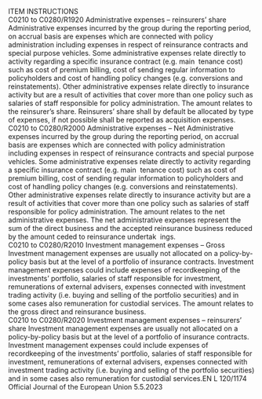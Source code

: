  
ITEM  INSTRUCTIONS  
C0210 to 
C0280/R1920  Administrative expenses – 
reinsurers’ share  Administrative expenses incurred by the group during the reporting period, on accrual 
basis are expenses which are connected with policy administration including expenses 
in respect of reinsurance contracts and special purpose vehicles. Some administrative 
expenses relate directly to activity regarding a specific insurance contract (e.g. main ­
tenance cost) such as cost of premium billing, cost of sending regular information to 
policyholders and cost of handling policy changes (e.g. conversions and reinstatements). 
Other administrative expenses relate directly to insurance activity but are a result of 
activities that cover more than one policy such as salaries of staff responsible for policy 
administration. 
The amount relates to the reinsurer’s share. 
Reinsurers’ share shall by default be allocated by type of expenses, if not possible shall 
be reported as acquisition expenses.  
C0210 to 
C0280/R2000  Administrative expenses – 
Net  Administrative expenses incurred by the group during the reporting period, on accrual 
basis are expenses which are connected with policy administration including expenses 
in respect of reinsurance contracts and special purpose vehicles. Some administrative 
expenses relate directly to activity regarding a specific insurance contract (e.g. main ­
tenance cost) such as cost of premium billing, cost of sending regular information to 
policyholders and cost of handling policy changes (e.g. conversions and reinstatements). 
Other administrative expenses relate directly to insurance activity but are a result of 
activities that cover more than one policy such as salaries of staff responsible for policy 
administration. 
The amount relates to the net administrative expenses. 
The net administrative expenses represent the sum of the direct business and the 
accepted reinsurance business reduced by the amount ceded to reinsurance undertak ­
ings.  
C0210 to 
C0280/R2010  Investment management 
expenses – Gross  Investment management expenses are usually not allocated on a policy-by-policy basis 
but at the level of a portfolio of insurance contracts. Investment management expenses 
could include expenses of recordkeeping of the investments’ portfolio, salaries of staff 
responsible for investment, remunerations of external advisers, expenses connected with 
investment trading activity (i.e. buying and selling of the portfolio securities) and in 
some cases also remuneration for custodial services. 
The amount relates to the gross direct and reinsurance business.  
C0210 to 
C0280/R2020  Investment management 
expenses – reinsurers’ 
share  Investment management expenses are usually not allocated on a policy-by-policy basis 
but at the level of a portfolio of insurance contracts. Investment management expenses 
could include expenses of recordkeeping of the investments’ portfolio, salaries of staff 
responsible for investment, remunerations of external advisers, expenses connected with 
investment trading activity (i.e. buying and selling of the portfolio securities) and in 
some cases also remuneration for custodial services.EN  L 120/1174 Official Journal of the European Union 5.5.2023